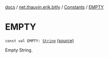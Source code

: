 [docs](../../index.md) / [net.thauvin.erik.bitly](../index.md) / [Constants](index.md) / [EMPTY](./-e-m-p-t-y.md)

# EMPTY

`const val EMPTY: `[`String`](https://kotlinlang.org/api/latest/jvm/stdlib/kotlin/-string/index.html) [(source)](https://github.com/ethauvin/bitly-shorten/tree/master/src/main/kotlin/net/thauvin/erik/bitly/Constants.kt#L51)

Empty String.

